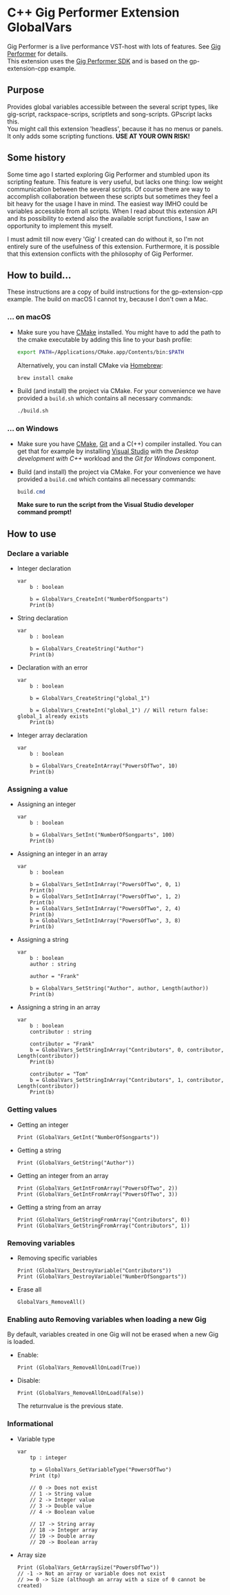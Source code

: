 # C++ Gig Performer Extension GlobalVars 
Gig Performer is a live performance VST-host with lots of features. See [Gig Performer](https://gigperformer.com/) for details.  
This extension uses the [Gig Performer SDK](https://github.com/gigperformer/gp-sdk) and is based on the gp-extension-cpp example.  

## Purpose
Provides global variables accessible between the several script types, like gig-script, rackspace-scrips, scriptlets and song-scripts. GPscript lacks this.  
You might call this extension 'headless', because it has no menus or panels. It only adds some scripting functions.
**USE AT YOUR OWN RISK!**

## Some history
Some time ago I started exploring Gig Performer and stumbled upon its scripting feature. This feature is very useful, but lacks one thing: low weight communication between the several scripts. Of course there are way to accomplish collaboration between these scripts but sometimes they feel a bit heavy for the usage I have in mind. The easiest way IMHO could be variables accessible from all scripts. When I read about this extension API and its possibility to extend also the available script functions, I saw an opportunity to implement this myself.

I must admit till now every 'Gig' I created can do without it, so I'm not entirely sure of the usefulness of this extension. Furthermore, it is possible that this extension conflicts with the philosophy of Gig Performer.

## How to build...
These instructions are a copy of build instructions for the gp-extension-cpp example. The build on macOS I cannot try, because I don't own a Mac.

### ... on macOS

-   Make sure you have [CMake](https://cmake.org) installed.
    You might have to add the path to the cmake executable by adding this line to your bash profile:

    ```bash
    export PATH=/Applications/CMake.app/Contents/bin:$PATH
    ```

    Alternatively, you can install CMake via [Homebrew](https://brew.sh):

    ```bash
    brew install cmake
    ```

-   Build (and install) the project via CMake.
    For your convenience we have provided a `build.sh` which contains all necessary commands:

    ```bash
    ./build.sh
    ```

### ... on Windows

-   Make sure you have [CMake](https://cmake.org), [Git](https://git-scm.com) and a C(++) compiler installed.
    You can get that for example by installing [Visual Studio](https://visualstudio.microsoft.com) with the _Desktop development with C++_ workload and the _Git for Windows_ component.
-   Build (and install) the project via CMake.
    For your convenience we have provided a `build.cmd` which contains all necessary commands:

    ```powershell
    build.cmd
    ```

    **Make sure to run the script from the Visual Studio developer command prompt!**

## How to use

### Declare a variable

-   Integer declaration
    
    ```gpscript
    var
        b : boolean
        
        b = GlobalVars_CreateInt("NumberOfSongparts")
        Print(b)
    ```

-   String declaration
    
    ```gpscript
    var
        b : boolean
        
        b = GlobalVars_CreateString("Author")
        Print(b)
    ```
    
-   Declaration with an error
    
    ```gpscript
    var
        b : boolean
        
        b = GlobalVars_CreateString("global_1")
        
        b = GlobalVars_CreateInt("global_1") // Will return false: global_1 already exists
        Print(b)
    ```
    
-   Integer array declaration

    ```gpscript
    var
        b : boolean
        
        b = GlobalVars_CreateIntArray("PowersOfTwo", 10)
        Print(b)
    ```
    
### Assigning a value

-   Assigning an integer
    
    ```gpscript
    var
        b : boolean
        
        b = GlobalVars_SetInt("NumberOfSongparts", 100)
        Print(b)
    ```
    
-   Assigning an integer in an array

    ```gpscript
    var
        b : boolean
        
        b = GlobalVars_SetIntInArray("PowersOfTwo", 0, 1)
        Print(b)
        b = GlobalVars_SetIntInArray("PowersOfTwo", 1, 2)
        Print(b)
        b = GlobalVars_SetIntInArray("PowersOfTwo", 2, 4)
        Print(b)
        b = GlobalVars_SetIntInArray("PowersOfTwo", 3, 8)
        Print(b)
    ```

-   Assigning a string
    
    ```gpscript
    var
        b : boolean
        author : string
        
        author = "Frank"
        
        b = GlobalVars_SetString("Author", author, Length(author))
        Print(b)
    ```

-   Assigning a string in an array
    
    ```gpscript
    var
        b : boolean
        contributor : string
        
        contributor = "Frank"
        b = GlobalVars_SetStringInArray("Contributors", 0, contributor, Length(contributor))
        Print(b)
        
        contributor = "Tom"
        b = GlobalVars_SetStringInArray("Contributors", 1, contributor, Length(contributor))
        Print(b)
    ```

### Getting values

-   Getting an integer

    ```gpscript
    Print (GlobalVars_GetInt("NumberOfSongparts"))
    ```

-   Getting a string

    ```gpscript
    Print (GlobalVars_GetString("Author"))
    ```

-   Getting an integer from an array

    ```gpscript
    Print (GlobalVars_GetIntFromArray("PowersOfTwo", 2))
    Print (GlobalVars_GetIntFromArray("PowersOfTwo", 3))
    ```

-   Getting a string from an array

    ```gpscript
    Print (GlobalVars_GetStringFromArray("Contributors", 0))
    Print (GlobalVars_GetStringFromArray("Contributors", 1))
    ```

### Removing variables

-   Removing specific variables

    ```gpscript
    Print (GlobalVars_DestroyVariable("Contributors"))
    Print (GlobalVars_DestroyVariable("NumberOfSongparts"))
    ```

-   Erase all

    ```gpscript
    GlobalVars_RemoveAll()
    ```

### Enabling auto Removing variables when loading a new Gig
By default, variables created in one Gig will not be erased when a new Gig
is loaded.

-   Enable:

    ```gpscript
    Print (GlobalVars_RemoveAllOnLoad(True))
    ```

-   Disable:

    ```gpscript
    Print (GlobalVars_RemoveAllOnLoad(False))
    ```

    The returnvalue is the previous state. 


### Informational

-   Variable type

    ```gpscript
    var
        tp : integer
    
        tp = GlobalVars_GetVariableType("PowersOfTwo")
        Print (tp)
        
        // 0 -> Does not exist
        // 1 -> String value
        // 2 -> Integer value
        // 3 -> Double value
        // 4 -> Boolean value

        // 17 -> String array
        // 18 -> Integer array
        // 19 -> Double array
        // 20 -> Boolean array
    ```

-   Array size

    ```gpscript
    Print (GlobalVars_GetArraySize("PowersOfTwo"))
    // -1 -> Not an array or variable does not exist
    // >= 0 -> Size (although an array with a size of 0 cannot be created)
    ```
    
